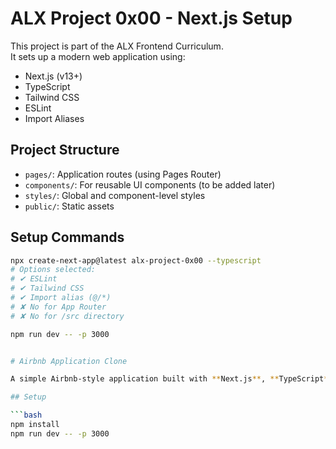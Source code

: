 # ALX Project 0x00 - Next.js Setup

This project is part of the ALX Frontend Curriculum.  
It sets up a modern web application using:

- Next.js (v13+)
- TypeScript
- Tailwind CSS
- ESLint
- Import Aliases

## Project Structure

- `pages/`: Application routes (using Pages Router)
- `components/`: For reusable UI components (to be added later)
- `styles/`: Global and component-level styles
- `public/`: Static assets

## Setup Commands

````bash
npx create-next-app@latest alx-project-0x00 --typescript
# Options selected:
# ✔ ESLint
# ✔ Tailwind CSS
# ✔ Import alias (@/*)
# ✘ No for App Router
# ✘ No for /src directory

npm run dev -- -p 3000


# Airbnb Application Clone

A simple Airbnb-style application built with **Next.js**, **TypeScript**, and **Tailwind CSS** as part of the ALX Frontend project.

## Setup

```bash
npm install
npm run dev -- -p 3000


````
